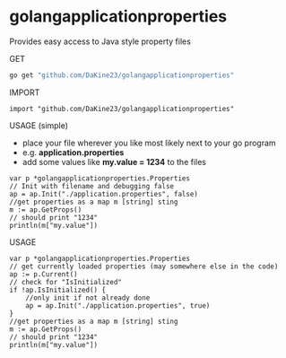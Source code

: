 # golangapplicationproperties
Provides easy access to Java style property files

GET

```bash
go get "github.com/DaKine23/golangapplicationproperties"
```
IMPORT

```golang
import "github.com/DaKine23/golangapplicationproperties"
```

USAGE (simple)

- place your file wherever you like most likely next to your go program
- e.g. **application.properties**
- add some values like **my.value = 1234** to the files

```golang
var p *golangapplicationproperties.Properties
// Init with filename and debugging false
ap = ap.Init("./application.properties", false)
//get properties as a map m [string] sting
m := ap.GetProps()
// should print "1234"
println(m["my.value"])
```

USAGE

```golang
var p *golangapplicationproperties.Properties
// get currently loaded properties (may somewhere else in the code)
ap := p.Current()
// check for "IsInitialized"
if !ap.IsInitialized() {
    //only init if not already done
    ap = ap.Init("./application.properties", true)
}
//get properties as a map m [string] sting
m := ap.GetProps()
// should print "1234"
println(m["my.value"])
```
